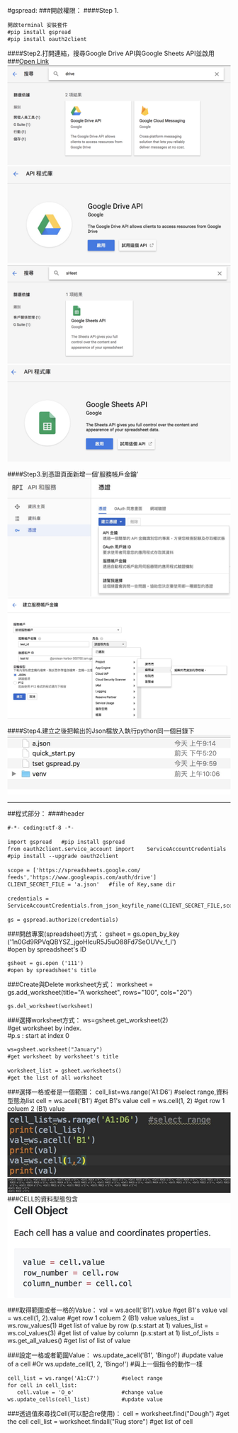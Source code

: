 #gspread: 
###開啟權限：
####Step 1.
		
	開啟terminal 安裝套件
	#pip install gspread			
	#pip install oauth2client	




####Step2.打開連結，搜尋Google Drive API與Google Sheets API並啟用 
###[Open Link ](https://console.developers.google.com/apis/)
![api1](./api1.jpg)
![api2](./api2.jpg)
![api3](./api3.jpg)
![api4](./api4.jpg)

####Step3.到憑證頁面新增一個’服務帳戶金鑰’
	![key1](./key1.jpg)
	![key2](./key2.jpg)

####Step4.建立之後把輸出的Json檔放入執行python同一個目錄下
	![dir1](./dir1.jpg)

---
##程式部分：
####header
	
	#-*- coding:utf-8 -*-

	import gspread   #pip install gspread
	from oauth2client.service_account import 	ServiceAccountCredentials   #pip install --upgrade oauth2client

	scope = ['https://spreadsheets.google.com/	feeds','https://www.googleapis.com/auth/drive']
	CLIENT_SECRET_FILE = 'a.json'   #file of Key,same dir

	credentials = ServiceAccountCredentials.from_json_keyfile_name(CLIENT_SECRET_FILE,scope)

	gs = gspread.authorize(credentials)

###開啟專案(spreadsheet)方式：
	gsheet = gs.open_by_key ('1n0Gd9RPVqQBYSZ_jgoHIcuR5J5uO88Fd7SeOUVv_f_I')   
	#open by spreadsheet's ID
	
	gsheet = gs.open ('111')  
	#open by spreadsheet's title

###Create與Delete worksheet方式：
	worksheet = gs.add_worksheet(title="A worksheet", rows="100", cols="20")

	gs.del_worksheet(worksheet)
###選擇worksheet方式：
	ws=gsheet.get_worksheet(2)            
	#get worksheet by index.               
		#p.s : start at index 0

	ws=gsheet.worksheet("January")        
	#get worksheet by worksheet's title

	worksheet_list = gsheet.worksheets()  
	#get the list of all worksheet

###選擇一格或者是一個範圍：
	cell_list=ws.range('A1:D6')  		  #select range,資料型態為list
	cell = ws.acell('B1')				  #get B1's value
	cell = ws.cell(1, 2)   				  #get row 1 	coluem 2 (B1) value
![code1](./code1.jpg)
![code2](./code2.jpg)
###CELL的資料型態包含
![cell](./cell.jpg)

###取得範圍或者一格的Value：
	val = ws.acell('B1').value  			#get B1's value
	val = ws.cell(1, 2).value   			#get row 1 coluem 2 (B1) value
	values_list = ws.row_values(1)  		#get list of 	value by row (p.s:start at 1)
	values_list = ws.col_values(3)  		#get list of 	value by column (p.s:start at 1)
	list_of_lists = ws.get_all_values()     #get list of list of value 

###設定一格或者範圍Value：
	ws.update_acell('B1', 'Bingo!')		#update value of a cell
	#Or
	ws.update_cell(1, 2, 'Bingo!')		#與上一個指令的動作一樣

	cell_list = ws.range('A1:C7')		#select range 
	for cell in cell_list:
	   cell.value = 'O_o'				#change value
	ws.update_cells(cell_list)			#update value 

###透過值來尋找Cell(可以配合re使用)：
	cell = worksheet.find("Dough")   #get the cell 
	cell_list = worksheet.findall("Rug store")   #get list of cell 

